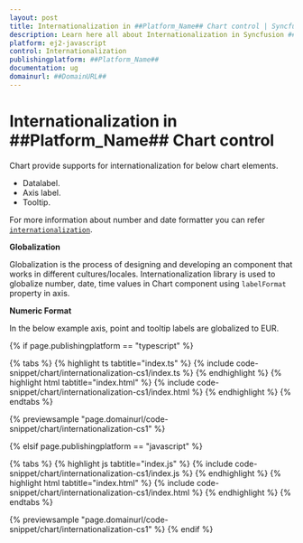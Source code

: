 ```yaml
---
layout: post
title: Internationalization in ##Platform_Name## Chart control | Syncfusion
description: Learn here all about Internationalization in Syncfusion ##Platform_Name## Chart control of Syncfusion Essential JS 2 and more.
platform: ej2-javascript
control: Internationalization 
publishingplatform: ##Platform_Name##
documentation: ug
domainurl: ##DomainURL##
---
```


# Internationalization in ##Platform_Name## Chart control

Chart provide supports for internationalization for below chart elements.

* Datalabel.
* Axis label.
* Tooltip.

For more information about number and date formatter you can refer [`internationalization`](https://ej2.syncfusion.com/documentation/common/internationalization).

<!-- markdownlint-disable MD036 -->
**Globalization**

Globalization is the process of designing and developing an component that works in different cultures/locales.  Internationalization  library is used to globalize number, date, time values in Chart component using  `labelFormat` property in axis.

**Numeric Format**

  In the below example axis, point  and tooltip labels are globalized to EUR.

{% if page.publishingplatform == "typescript" %}

 {% tabs %}
{% highlight ts tabtitle="index.ts" %}
{% include code-snippet/chart/internationalization-cs1/index.ts %}
{% endhighlight %}
{% highlight html tabtitle="index.html" %}
{% include code-snippet/chart/internationalization-cs1/index.html %}
{% endhighlight %}
{% endtabs %}
        
{% previewsample "page.domainurl/code-snippet/chart/internationalization-cs1" %}

{% elsif page.publishingplatform == "javascript" %}

{% tabs %}
{% highlight js tabtitle="index.js" %}
{% include code-snippet/chart/internationalization-cs1/index.js %}
{% endhighlight %}
{% highlight html tabtitle="index.html" %}
{% include code-snippet/chart/internationalization-cs1/index.html %}
{% endhighlight %}
{% endtabs %}

{% previewsample "page.domainurl/code-snippet/chart/internationalization-cs1" %}
{% endif %}